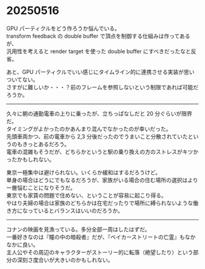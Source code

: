# 20250516

GPU パーティクルをどう作ろうか悩んでいる。<br/>
transform feedback の double buffer で頂点を制御する仕組みは作ってあるが、<br/>
汎用性を考えると render target を使った double buffer にすべきだったなと反省。

あと、GPU パーティクルでいい感じにタイムライン的に連携させる実装が思いついてない。<br/>
さすがに難しいか・・・？前のフレームを参照しないという制限であれば可能だろうか。

---

久々に朝の通勤電車の上りに乗ったが、立ちっぱなしだと 20 分ぐらいが限界だ。<br/>
タイミングがよかったのかあんまり混んでなかったのが幸いだった。<br/>
先頭車両かつ、前の電車から 2,3 分後だったのでうまいこと分散されていたというのもきっとあるだろう。<br/>
電車の混雑もそうだが、どちらかというと駅の乗り換えの方のストレスがキツかったかもしれない。

東京一極集中は避けられない。いくらか緩和はするだろうけど。<br/>
単身の場合はどうにでもなるだろうが、家族がいる場合の住む場所の選択はより一層悩むことになりそうだ。<br/>
東京でも家賃の問題で住めない、ということが容易に起こり得る。<br/>
やはり夫婦の場合は家族のどちらかは在宅だったりで場所に縛られないような働き方になっているとバランスはいいのだろうか。

---

コナンの映画を見漁っている。多分全部一周はしたはずだ。<br/>
一番好きなのは『瞳の中の暗殺者』だが、『ベイカーストリートの亡霊』もなかなかに良い。<br/>
主人公やその周辺のキャラクターがストーリー的に転落（絶望したり）という部分の深刻さ度合いが大きいのかもしれない。

